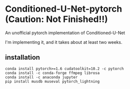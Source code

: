 # Conditioned-U-Net-pytorch (Caution: Not Finished!!)
An unofficial pytorch implementation of Conditioned-U-Net

I'm implementing it, and it takes about at least two weeks.

## installation

```
conda install pytorch>=1.6 cudatoolkit=10.2 -c pytorch
conda install -c conda-forge ffmpeg librosa
conda install -c anaconda jupyter
pip install musdb museval pytorch_lightning
```

